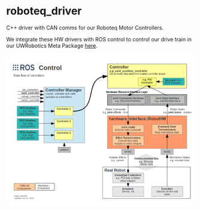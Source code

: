 # roboteq_driver

C++ driver with CAN comms for our Roboteq Motor Controllers.

We integrate these HW drivers with ROS control to control our drive train in our UWRobotics Meta Package [here](https://github.com/uwrobotics/uwrt_mars_rover/tree/master/uwrt_mars_rover_control).

![Alt text](samples/ROSControl.png?raw=true "Title")
